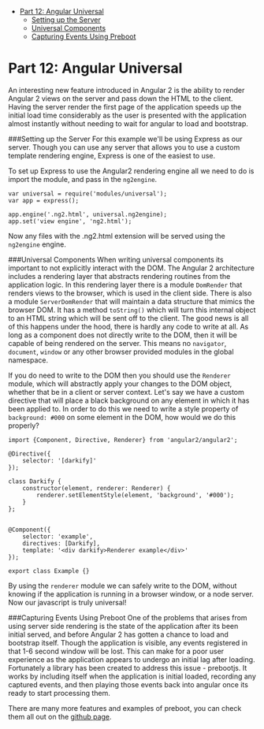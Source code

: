 <!-- START doctoc generated TOC please keep comment here to allow auto update -->
<!-- DON'T EDIT THIS SECTION, INSTEAD RE-RUN doctoc TO UPDATE -->


- [Part 12: Angular Universal](#part-12-angular-universal)
    - [Setting up the Server](#setting-up-the-server)
    - [Universal Components](#universal-components)
    - [Capturing Events Using Preboot](#capturing-events-using-preboot)

<!-- END doctoc generated TOC please keep comment here to allow auto update -->

# Part 12: Angular Universal #

An interesting new feature introduced in Angular 2 is the ability to render Angular 2 views on the server and pass down the HTML to the client. Having the server render the first page of the application speeds up the initial load time considerably as the user is presented with the application almost instantly without needing to wait for angular to load and bootstrap. 

###Setting up the Server
For this example we'll be using Express as our server. Though you can use any server that allows you to use a custom template rendering engine, Express is one of the easiest to use. 

To set up Express to use the Angular2 rendering engine all we need to do is import the module, and pass in the `ng2engine`.

```
var universal = require('modules/universal');
var app = express();

app.engine('.ng2.html', universal.ng2engine);
app.set('view engine', 'ng2.html');
```

Now any files with the .ng2.html extension will be served using the `ng2engine` engine. 


###Universal Components
When writing universal components its important to not explicitly interact with the DOM. The Angular 2 architecture includes a rendering layer that abstracts rendering routines from the application logic. In this rendering layer there is a module `DomRender` that renders views to the browser, which is used in the client side. There is also a module `ServerDomRender` that will maintain a data structure that mimics the browser DOM. It has a method `toString()` which will turn this internal object to an HTML string which will be sent off to the client. The good news is all of this happens under the hood, there is hardly any code to write at all. As long as a component does not directly write to the DOM, then it will be capable of being rendered on the server. This means no `navigator`, `document`, `window` or any other browser provided modules in the global namespace. 

If you do need to write to the DOM then you should use the `Renderer` module, which will abstractly apply your changes to the DOM object, whether that be in a client or server context. Let's say we have a custom directive that will place a black background on any element in which it has been applied to. In order to do this we need to write a style property of `background: #000` on some element in the DOM, how would we do this properly?

```
import {Component, Directive, Renderer} from 'angular2/angular2';

@Directive({
    selector: '[darkify]'
});

class Darkify {
    constructor(element, renderer: Renderer) {
        renderer.setElementStyle(element, 'background', '#000');
    }
};


@Component({
    selector: 'example',
    directives: [Darkify],
    template: '<div darkify>Renderer example</div>'
});

export class Example {}
```

By using the `renderer` module we can safely write to the DOM, without knowing if the application is running in a browser window, or a node server. Now our javascript is truly universal!

###Capturing Events Using Preboot
One of the problems that arises from using server side rendering is the state of the application after its been initial served, and before Angular 2 has gotten a chance to load and bootstrap itself. Though the application is visible, any events registered in that 1-6 second window will be lost. This can make for a poor user experience as the application appears to undergo an initial lag after loading. Fortunately a library has been created to address this issue - prebootjs. It works by including itself when the application is initial loaded, recording any captured events, and then playing those events back into angular once its ready to start processing them. 

There are many more features and examples of preboot, you can check them all out on the [github page](https://github.com/angular/universal/tree/master/modules/preboot).
